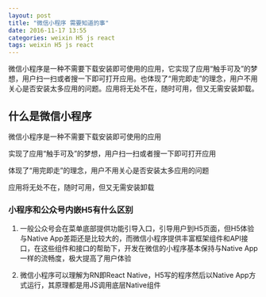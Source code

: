 ```yaml
---
layout: post
title: "微信小程序 需要知道的事"
date: 2016-11-17 13:55
categories: weixin H5 js react
tags: weixin H5 js react
---
```




微信小程序是一种不需要下载安装即可使用的应用，它实现了应用“触手可及”的梦想，用户扫一扫或者搜一下即可打开应用。也体现了“用完即走”的理念，用户不用关心是否安装太多应用的问题。应用将无处不在，随时可用，但又无需安装卸载。






## 什么是微信小程序  

微信小程序是一种不需要下载安装即可使用的应用  

实现了应用“触手可及”的梦想，用户扫一扫或者搜一下即可打开应用  

体现了“用完即走”的理念，用户不用关心是否安装太多应用的问题  

应用将无处不在，随时可用，但又无需安装卸载  

### 小程序和公众号内嵌H5有什么区别

1. 一般公众号会在菜单底部提供功能引导入口，引导用户到H5页面，但H5体验与Native App差距还是比较大的，而微信小程序提供丰富框架组件和API接口，在这些组件和接口的帮助下，开发在微信的小程序基本保持与Native App一样的流畅度，极大提高了用户体验  

2. 微信小程序可以理解为RN即React Native，H5写的程序然后以Native App方式运行，其原理都是用JS调用底层Native组件  




